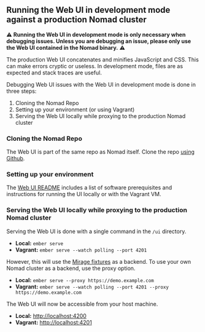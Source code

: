 ## Running the Web UI in development mode against a production Nomad cluster

:warning: **Running the Web UI in development mode is only necessary when debugging
issues. Unless you are debugging an issue, please only use the Web UI contained
in the Nomad binary.** :warning:

The production Web UI concatenates and minifies JavaScript and CSS. This can make errors
cryptic or useless. In development mode, files are as expected and stack traces are useful.

Debugging Web UI issues with the Web UI in development mode is done in three steps:

  1. Cloning the Nomad Repo
  2. Setting up your environment (or using Vagrant)
  3. Serving the Web UI locally while proxying to the production Nomad cluster

### Cloning the Nomad Repo

The Web UI is part of the same repo as Nomad itself. Clone the repo
[using Github](https://help.github.com/articles/cloning-a-repository/).

### Setting up your environment

The [Web UI README](README.md) includes a list of software prerequisites and instructions
for running the UI locally or with the Vagrant VM.

### Serving the Web UI locally while proxying to the production Nomad cluster

Serving the Web UI is done with a single command in the `/ui` directory.

  - **Local:** `ember serve`
  - **Vagrant:** `ember serve --watch polling --port 4201`

However, this will use the [Mirage fixtures](http://www.ember-cli-mirage.com/) as a backend.
To use your own Nomad cluster as a backend, use the proxy option.

  - **Local:** `ember serve --proxy https://demo.example.com`
  - **Vagrant:** `ember serve --watch polling --port 4201 --proxy https://demo.example.com`

The Web UI will now be accessible from your host machine.

  - **Local:** [http://localhost:4200](http://localhost:4200)
  - **Vagrant:** [http://localhost:4201](http://localhost:4201)
